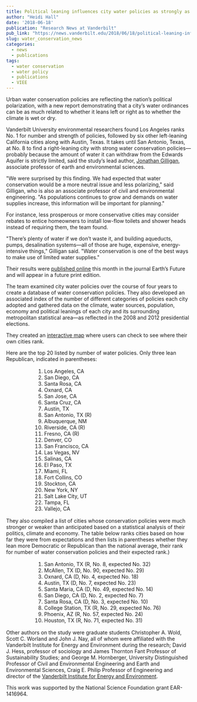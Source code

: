 ```yaml
---
title: Political leaning influences city water policies as strongly as climate
author: "Heidi Hall"
date: '2018-06-18'
publication: "Research News at Vanderbilt"
pub_link: "https://news.vanderbilt.edu/2018/06/18/political-leaning-influences-city-water-policies-as-strongly-as-climate/"
slug: water_conservation_news
categories:
  - news
  - publications
tags:
  - water conservation
  - water policy
  - publications
  - VIEE
---
```

Urban water conservation policies are reflecting the nation’s political polarization, with a new report demonstrating that a city’s water ordinances can be as much related to whether it leans left or right as to whether the climate is wet or dry.

Vanderbilt University environmental researchers found Los Angeles ranks No. 1 for number and strength of policies, followed by six other left-leaning California cities along with Austin, Texas. It takes until San Antonio, Texas, at No. 8 to find a right-leaning city with strong water conservation policies—probably because the amount of water it can withdraw from the Edwards Aquifer is strictly limited, said the study’s lead author, [Jonathan Gilligan](https://www.vanderbilt.edu/ees/people/faculty/JonathanGilligan.php), associate professor of earth and environmental sciences.

"We were surprised by this finding. We had expected that water conservation would be a more neutral issue and less polarizing," said Gilligan, who is also an associate professor of civil and environmental engineering. "As populations continues to grow and demands on water supplies increase, this information will be important for planning."

For instance, less prosperous or more conservative cities may consider rebates to entice homeowners to install low-flow toilets and shower heads instead of requiring them, the team found.

"There’s plenty of water if we don’t waste it, and building aqueducts, pumps, desalination systems—all of those are huge, expensive, energy-intensive things," Gilligan said. "Water conservation is one of the best ways to make use of limited water supplies."

Their results were [published online](https://agupubs.onlinelibrary.wiley.com/doi/abs/10.1029/2017EF000797) this month in the journal Earth’s Future and will appear in a future print edition.

The team examined city water policies over the course of four years to create a database of water conservation policies. They also developed an associated index of the number of different categories of policies each city adopted and gathered data on the climate, water sources, population, economy and political leanings of each city and its surrounding metropolitan statistical area—as reflected in the 2008 and 2012 presidential elections.

They created an [interactive map](https://jonathan-g.github.io/vwci) where users can check to see where their own cities rank.

Here are the top 20 listed by number of water policies. Only three lean Republican, indicated in parentheses:
<div style="margin-top:1rem;margin-bottom:1rem;margin-left:5rem;">

1. Los Angeles, CA
2. San Diego, CA
3. Santa Rosa, CA
4. Oxnard, CA
5. San Jose, CA
5. Santa Cruz, CA
7. Austin, TX
8. San Antonio, TX &#40;R&#41;
9. Albuquerque, NM
9. Riverside, CA &#40;R&#41;
11. Fresno, CA &#40;R&#41;
12. Denver, CO
13. San Francisco, CA
14. Las Vegas, NV
14. Salinas, CA
16. El Paso, TX
16. Miami, FL
18. Fort Collins, CO
18. Stockton, CA
20. New York, NY
20. Salt Lake City, UT
20. Tampa, FL
20. Vallejo, CA

</div>

They also compiled a list of cities whose conservation policies were much stronger or weaker than anticipated based on a statistical analysis of their politics, climate and economy. The table below ranks cities based on how far they were from expectations and then lists in parentheses whether they lean more Democratic or Republican than the national average, their rank for number of water conservation policies and their expected rank.)
<div style="margin-top:1rem;margin-bottom:1rem;margin-left:5rem;">

1. San Antonio, TX (R, No. 8, expected No. 32)
2. McAllen, TX (D, No. 90, expected No. 29)
3. Oxnard, CA (D, No. 4, expected No. 18)
4. Austin, TX (D, No. 7, expected No. 23)
5. Santa Maria, CA (D, No. 49, expected No. 14)
6. San Diego, CA (D, No. 2, expected No. 7)
7. Santa Rosa, CA (D, No. 3, expected No. 10)
8. College Station, TX (R, No. 29, expected No. 76)
9. Phoenix, AZ (R, No. 57, expected No. 24)
10. Houston, TX (R, No. 71, expected No. 31)

</div>

Other authors on the study were graduate students Christopher A. Wold, Scott C. Worland and John J. Nay, all of whom were affiliated with the Vanderbilt Institute for Energy and Environment during the research; David J. Hess, professor of sociology and James Thornton Fant Professor of Sustainability Studies; and George M. Hornberger, University Distinguished Professor of Civil and Environmental Engineering and Earth and Environmental Sciences, Craig E. Philip Professor of Engineering and director of the [Vanderbilt Institute for Energy and Environment](https://www.vanderbilt.edu/viee/).

This work was supported by the National Science Foundation grant EAR-1416964.
